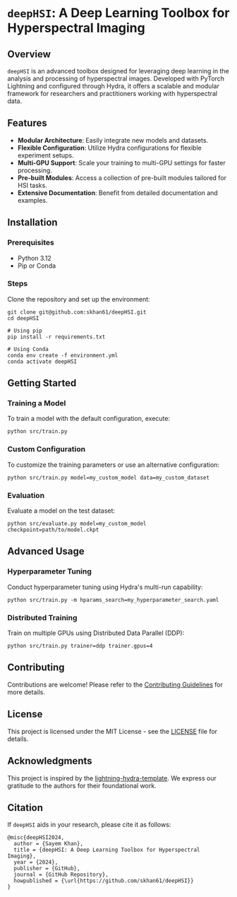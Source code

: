 # `deepHSI`: A Deep Learning Toolbox for Hyperspectral Imaging

## **Overview**
`deepHSI` is an advanced toolbox designed for leveraging deep learning in the analysis and processing of hyperspectral images. Developed with PyTorch Lightning and configured through Hydra, it offers a scalable and modular framework for researchers and practitioners working with hyperspectral data.

## **Features**
- **Modular Architecture**: Easily integrate new models and datasets.
- **Flexible Configuration**: Utilize Hydra configurations for flexible experiment setups.
- **Multi-GPU Support**: Scale your training to multi-GPU settings for faster processing.
- **Pre-built Modules**: Access a collection of pre-built modules tailored for HSI tasks.
- **Extensive Documentation**: Benefit from detailed documentation and examples.

## **Installation**

### Prerequisites
- Python 3.12
- Pip or Conda

### Steps
Clone the repository and set up the environment:

```shell
git clone git@github.com:skhan61/deepHSI.git
cd deepHSI

# Using pip
pip install -r requirements.txt

# Using Conda
conda env create -f environment.yml
conda activate deepHSI
```

## **Getting Started**

### Training a Model
To train a model with the default configuration, execute:

```shell
python src/train.py
```

### Custom Configuration
To customize the training parameters or use an alternative configuration:

```shell
python src/train.py model=my_custom_model data=my_custom_dataset
```

### Evaluation
Evaluate a model on the test dataset:

```shell
python src/evaluate.py model=my_custom_model checkpoint=path/to/model.ckpt
```

## **Advanced Usage**

### Hyperparameter Tuning
Conduct hyperparameter tuning using Hydra's multi-run capability:

```shell
python src/train.py -m hparams_search=my_hyperparameter_search.yaml
```

### Distributed Training
Train on multiple GPUs using Distributed Data Parallel (DDP):

```shell
python src/train.py trainer=ddp trainer.gpus=4
```

## **Contributing**
Contributions are welcome! Please refer to the [Contributing Guidelines](CONTRIBUTING.md) for more details.

## **License**
This project is licensed under the MIT License - see the [LICENSE](LICENSE.md) file for details.

## **Acknowledgments**
This project is inspired by the [lightning-hydra-template](https://github.com/ashleve/lightning-hydra-template). We express our gratitude to the authors for their foundational work.

## **Citation**
If `deepHSI` aids in your research, please cite it as follows:

```
@misc{deepHSI2024,
  author = {Sayem Khan},
  title = {deepHSI: A Deep Learning Toolbox for Hyperspectral Imaging},
  year = {2024},
  publisher = {GitHub},
  journal = {GitHub Repository},
  howpublished = {\url{https://github.com/skhan61/deepHSI}}
}
```
